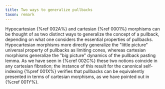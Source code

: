 ```yaml
---
title: Two ways to generalize pullbacks
taxon: remark
---
```


Hypocartesian {%ref 002A%} and cartesian {%ref 0001%} morphisms can be thought
of as two distinct ways to generalize the concept of a pullback, depending on
what one considers the essential properties of pullbacks. Hypocartesian
morphisms more directly generalize the "little picture" universal property of
pullbacks as limiting cones, whereas cartesian morphisms generalize the "big
picture" dynamics of the pullback pasting lemma. As we have seen in {%cref
002C%} these two notions coincide in any cartesian fibration; the instance of
this result for the canonical self-indexing {%pref 001X%} verifies that
pullbacks can be equivalently presented in terms of cartesian morphisms, as we
have pointed out in {%cref 001Y%}.
